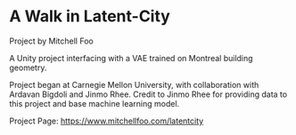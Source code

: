 # A Walk in Latent-City

Project by Mitchell Foo

A Unity project interfacing with a VAE trained on Montreal building geometry.

Project began at Carnegie Mellon University, with collaboration with Ardavan Bigdoli and Jinmo Rhee.
Credit to Jinmo Rhee for providing data to this project and base machine learning model.

Project Page: https://www.mitchellfoo.com/latentcity
